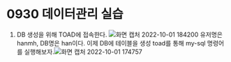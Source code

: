 # 0930 데이터관리 실습

1. DB 생성을 위해 TOAD에 접속한다.
![화면 캡처 2022-10-01 184200](https://user-images.githubusercontent.com/114793024/193403435-991d70a3-bd5b-4e08-9e5e-14c5de3c2d7a.png)
유저명은 hanmh, DB명은 han이다. 이제 DB에 테이블을 생성
toad를 통해 my-sql 명령어를 실행해보자.![화면 캡처 2022-10-01 174757](https://user-images.githubusercontent.com/114793024/193402307-7fb31b27-34d1-4838-9f98-4acd81dc1ed6.png)

<!--stackedit_data:
eyJoaXN0b3J5IjpbMTcyNzE5NjM0NywxNTEzMzU3NTU2LC02ND
YxODAyNDEsLTE5MzQzMzM5NzMsLTIwMDIzODIyMTUsMTgwMjk4
NzI3NV19
-->